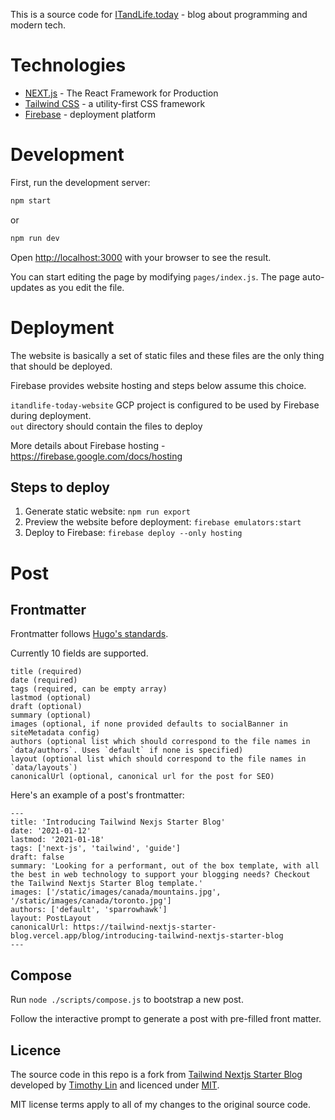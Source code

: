 This is a source code for [ITandLife.today](https://itandlife.today/) - blog about programming and modern tech.

# Technologies
- [NEXT.js](https://nextjs.org/) - The React Framework for Production
- [Tailwind CSS](https://tailwindcss.com/) - a utility-first CSS framework
- [Firebase](https://firebase.google.com/) - deployment platform

# Development

First, run the development server:

```bash
npm start
```

or

```bash
npm run dev
```

Open [http://localhost:3000](http://localhost:3000) with your browser to see the result.

You can start editing the page by modifying `pages/index.js`. The page auto-updates as you edit the file.

# Deployment
The website is basically a set of static files and these files are the only thing that should be deployed.

Firebase provides website hosting and steps below assume this choice.

`itandlife-today-website` GCP project is configured to be used by Firebase during deployment.
<br>`out` directory should contain the files to deploy 

More details about Firebase hosting - https://firebase.google.com/docs/hosting

## Steps to deploy
1. Generate static website: `npm run export`
2. Preview the website before deployment: `firebase emulators:start`
3. Deploy to Firebase: `firebase deploy --only hosting`

# Post

## Frontmatter

Frontmatter follows [Hugo's standards](https://gohugo.io/content-management/front-matter/).

Currently 10 fields are supported.

```
title (required)
date (required)
tags (required, can be empty array)
lastmod (optional)
draft (optional)
summary (optional)
images (optional, if none provided defaults to socialBanner in siteMetadata config)
authors (optional list which should correspond to the file names in `data/authors`. Uses `default` if none is specified)
layout (optional list which should correspond to the file names in `data/layouts`)
canonicalUrl (optional, canonical url for the post for SEO)
```

Here's an example of a post's frontmatter:

```
---
title: 'Introducing Tailwind Nexjs Starter Blog'
date: '2021-01-12'
lastmod: '2021-01-18'
tags: ['next-js', 'tailwind', 'guide']
draft: false
summary: 'Looking for a performant, out of the box template, with all the best in web technology to support your blogging needs? Checkout the Tailwind Nextjs Starter Blog template.'
images: ['/static/images/canada/mountains.jpg', '/static/images/canada/toronto.jpg']
authors: ['default', 'sparrowhawk']
layout: PostLayout
canonicalUrl: https://tailwind-nextjs-starter-blog.vercel.app/blog/introducing-tailwind-nextjs-starter-blog
---
```

## Compose

Run `node ./scripts/compose.js` to bootstrap a new post.

Follow the interactive prompt to generate a post with pre-filled front matter.

## Licence

The source code in this repo is a fork from 
[Tailwind Nextjs Starter Blog](https://github.com/timlrx/tailwind-nextjs-starter-blog) developed by 
[Timothy Lin](https://www.timrlx.com) and licenced under 
[MIT](https://github.com/timlrx/tailwind-nextjs-starter-blog/blob/master/LICENSE). 

MIT license terms apply to all of my changes to the original source code.
